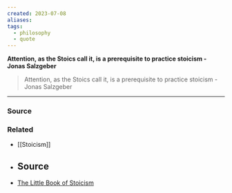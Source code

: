 ```yaml
---
created: 2023-07-08
aliases: 
tags:
  - philosophy
  - quote
---
```

**Attention, as the Stoics call it, is a prerequisite to practice stoicism - Jonas Salzgeber**

> Attention, as the Stoics call it, is a prerequisite to practice stoicism - Jonas Salzgeber
> 

****
### Source

### Related
- [[Stoicism]] 
- ## Source
- [The Little Book of Stoicism](https://books.google.com/books?id=X8SaDwAAQBAJ&pg=PT278&lpg=PT278&dq=attention+is+a+prerequisite+to+practice+stoicism&source=bl&ots=bZ7u_ylqpi&sig=ACfU3U0f4kwv10W44mTFnQGmMIzSf7YQaA&hl=en&sa=X&ved=2ahUKEwiF29D1_7roAhWDKs0KHRpZDl8Q6AEwAHoECAoQAQ#v=onepage&q=attention%20is%20a%20prerequisite%20to%20practice%20stoicism&f=false)